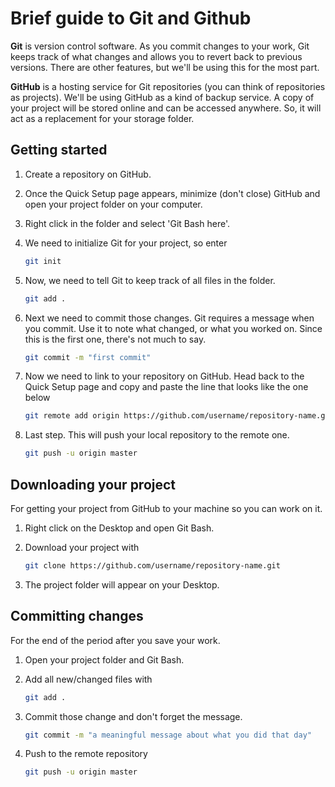 # Brief guide to Git and Github

**Git** is version control software. As you commit changes to your work, Git keeps track of what changes and allows you to revert back to previous versions. There are other features, but we'll be using this for the most part.

**GitHub** is a hosting service for Git repositories (you can think of repositories as projects). We'll be using GitHub as a kind of backup service. A copy of your project will be stored online and can be accessed anywhere. So, it will act as a replacement for your storage folder.

## Getting started

1. Create a repository on GitHub.

2. Once the Quick Setup page appears, minimize (don't close) GitHub and open your project folder on your computer.

3. Right click in the folder and select 'Git Bash here'.

4. We need to initialize Git for your project, so enter

    ``` bash
    git init
    ```

5. Now, we need to tell Git to keep track of all files in the folder.

    ``` bash
    git add .
    ```

6. Next we need to commit those changes. Git requires a message when you commit. Use it to note what changed, or what you worked on. Since this is the first one, there's not much to say.

    ``` bash
    git commit -m "first commit"
    ```

7. Now we need to link to your repository on GitHub. Head back to the Quick Setup page and copy and paste the line that looks like the one below

    ``` bash
    git remote add origin https://github.com/username/repository-name.git
    ```

8. Last step. This will push your local repository to the remote one.

    ``` bash
    git push -u origin master
    ```

## Downloading your project

For getting your project from GitHub to your machine so you can work on it.

1. Right click on the Desktop and open Git Bash.

2. Download your project with

    ``` bash
    git clone https://github.com/username/repository-name.git
    ```

3. The project folder will appear on your Desktop.

## Committing changes

For the end of the period after you save your work.

1. Open your project folder and Git Bash.

2. Add all new/changed files with

    ``` bash
    git add .
    ```

3. Commit those change and don't forget the message.
    ``` bash
    git commit -m "a meaningful message about what you did that day"
    ```

4. Push to the remote repository

    ``` bash
    git push -u origin master
    ```
